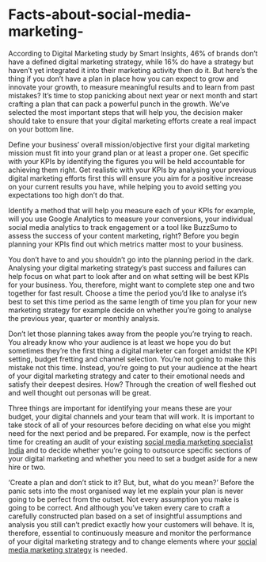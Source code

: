 # Facts-about-social-media-marketing-
According to Digital Marketing study by Smart Insights, 46% of brands don’t have a defined digital marketing strategy, while 16% do have a strategy but haven’t yet integrated it into their marketing activity then do it. But here’s the thing if you don’t have a plan in place how you can expect to grow and innovate your growth, to measure meaningful results and to learn from past mistakes? It’s time to stop panicking about next year or next month and start crafting a plan that can pack a powerful punch in the growth. We’ve selected the most important steps that will help you, the decision maker should take to ensure that your digital marketing efforts create a real impact on your bottom line.

Define your business’ overall mission/objective first your digital marketing mission must fit into your grand plan or at least a proper one. Get specific with your KPIs by identifying the figures you will be held accountable for achieving them right. Get realistic with your KPIs by analysing your previous digital marketing efforts first this will ensure you aim for a positive increase on your current results you have, while helping you to avoid setting you expectations too high don’t do that.

Identify a method that will help you measure each of your KPIs for example, will you use Google Analytics to measure your conversions, your individual social media analytics to track engagement or a tool like BuzzSumo to assess the success of your content marketing, right? Before you begin planning your KPIs find out which metrics matter most to your business.

You don’t have to and you shouldn’t go into the planning period in the dark. Analysing your digital marketing strategy’s past success and failures can help focus on what part to look after and on what setting will be best KPIs for your business. You, therefore, might want to complete step one and two together for fast result. Choose a time the period you’d like to analyse it’s best to set this time period as the same length of time you plan for your new marketing strategy for example decide on whether you’re going to analyse the previous year, quarter or monthly analysis.

Don’t let those planning takes away from the people you’re trying to reach. You already know who your audience is at least we hope you do but sometimes they’re the first thing a digital marketer can forget amidst the KPI setting, budget fretting and channel selection. You’re not going to make this mistake not this time. Instead, you’re going to put your audience at the heart of your digital marketing strategy and cater to their emotional needs and satisfy their deepest desires. How? Through the creation of well fleshed out and well thought out personas will be great.

Three things are important for identifying your means these are your budget, your digital channels and your team that will work. It is important to take stock of all of your resources before deciding on what else you might need for the next period and be prepared. For example, now is the perfect time for creating an audit of your existing <a href="https://www.hatsoffdigital.com/services/internet-marketing-agency/social-media-marketing/">social media marketing specialist India</a> and to decide whether you’re going to outsource specific sections of your digital marketing and whether you need to set a budget aside for a new hire or two.

‘Create a plan and don’t stick to it? But, but, what do you mean?’ Before the panic sets into the most organised way let me explain your plan is never going to be perfect from the outset. Not every assumption you make is going to be correct. And although you’ve taken every care to craft a carefully constructed plan based on a set of insightful assumptions and analysis you still can’t predict exactly how your customers will behave. It is, therefore, essential to continuously measure and monitor the performance of your digital marketing strategy and to change elements where your <a href="https://www.hatsoffdigital.com/services/internet-marketing-agency/social-media-marketing/">social media marketing strategy</a> is needed.
